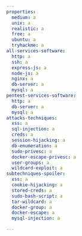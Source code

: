 ```yaml
---
properties:
  medium: a
  unix: a
  realistic: a
  free: a
  ubuntu: a
  tryhackme: a
all-services-software:
  http: a
  ssh: a
  express-js: a
  node-js: a
  nginx: a
  db-server: a
  mysql: a
pentest-services-software:
  http: a
  db-server: a
  mysql: a
attacks-techniques:
  xss: a
  sql-injection: a
  creds: a
  session-hijacking: a
  db-enumeration: a
  sudo-privesc: a
  docker-escape-privesc: a
  user-groups: a
  wildcard-exploit: a
subtechniques-spoiler:
  xss: a
  cookie-hijacking: a
  stored-creds: a
  sudo-bash-script: a
  tar-wildcard: a
  docker-group: a
  docker-escape: a
  mysql-injection: a

---
```

